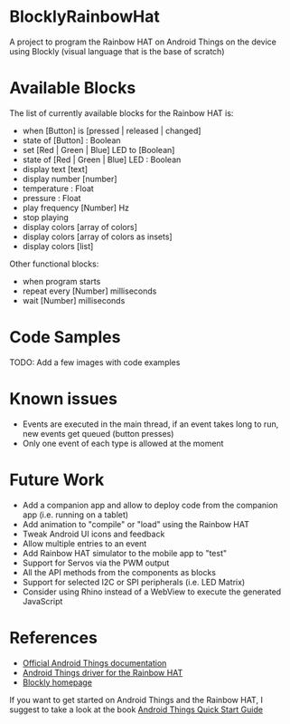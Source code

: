 # BlocklyRainbowHat

A project to program the Rainbow HAT on Android Things on the device using Blockly (visual language that is the base of scratch)

# Available Blocks

The list of currently available blocks for the Rainbow HAT is:

- when [Button] is [pressed | released | changed]
- state of [Button] : Boolean
- set [Red | Green | Blue] LED to [Boolean]
- state of [Red | Green | Blue] LED : Boolean
- display text [text]
- display number [number]
- temperature : Float
- pressure : Float
- play frequency [Number] Hz
- stop playing 
- display colors [array of colors]
- display colors [array of colors as insets]
- display colors [list]

Other functional blocks:

- when program starts
- repeat every [Number] milliseconds
- wait [Number] milliseconds

# Code Samples

TODO: Add a few images with code examples

# Known issues
- Events are executed in the main thread, if an event takes long to run, new events get queued (button presses)
- Only one event of each type is allowed at the moment

# Future Work
- Add a companion app and allow to deploy code from the companion app (i.e. running on a tablet)
- Add animation to "compile" or "load" using the Rainbow HAT
- Tweak Android UI icons and feedback
- Allow multiple entries to an event
- Add Rainbow HAT simulator to the mobile app to "test"
- Support for Servos via the PWM output
- All the API methods from the components as blocks
- Support for selected I2C or SPI peripherals (i.e. LED Matrix)
- Consider using Rhino instead of a WebView to execute the generated JavaScript

# References
- [Official Android Things documentation](https://developer.android.com/things/)
- [Android Things driver for the Rainbow HAT](https://github.com/androidthings/contrib-drivers/tree/master/rainbowhat)
- [Blockly homepage](https://developers.google.com/blockly/)

If you want to get started on Android Things and the Rainbow HAT, I suggest to take a look at the book [Android Things Quick Start Guide](https://www.packtpub.com/hardware-and-creative/android-things-quick-start-guide)